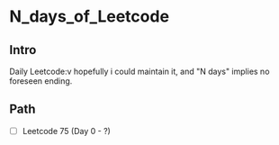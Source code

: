 # N_days_of_Leetcode

## Intro
Daily Leetcode:v hopefully i could maintain it,
and "N days" implies no foreseen ending.

## Path
- [ ] Leetcode 75 (Day 0 - ?)
